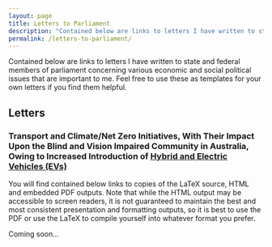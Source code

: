 ```yaml
---
layout: page
title: Letters to Parliament
description: "Contained below are links to letters I have written to state and federal members of parliament concerning various economic and social political issues that are important to me. Feel free to use these as templates for your own letters if you find them helpful."
permalink: /letters-to-parliament/
---
```


Contained below are links to letters I have written to state and federal members of parliament concerning various economic and social political issues that are important to me. Feel free to use these as templates for your own letters if you find them helpful.

## Letters
### Transport and Climate/Net Zero Initiatives, With Their Impact Upon the Blind and Vision Impaired Community in Australia, Owing to Increased Introduction of [Hybrid and Electric Vehicles (EVs)](https://arena.gov.au/renewable-energy/electric-vehicles/)
You will find contained below links to copies of the LaTeX source, HTML and embedded PDF outputs. Note that while the HTML output may be accessible to screen readers, it is not guaranteed to maintain the best and most consistent presentation and formatting outputs, so it is best to use the PDF or use the LaTeX to compile yourself into whatever format you prefer.

Coming soon...
